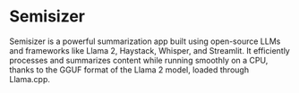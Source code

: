 # Semisizer
Semisizer is a powerful summarization app built using open-source LLMs and frameworks like Llama 2, Haystack, Whisper, and Streamlit. It efficiently processes and summarizes content while running smoothly on a CPU, thanks to the GGUF format of the Llama 2 model, loaded through Llama.cpp.
